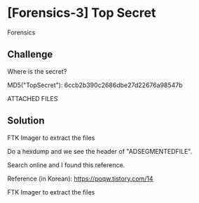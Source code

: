 # [Forensics-3] Top Secret
Forensics

## Challenge 

Where is the secret?

MD5("TopSecret"): 6ccb2b390c2686dbe27d22676a98547b

ATTACHED FILES

## Solution

FTK Imager to extract the files

Do a hexdump and we see the header of "ADSEGMENTEDFILE".

Search online and I found this reference.

Reference (in Korean): https://poqw.tistory.com/14

FTK Imager to extract the files
